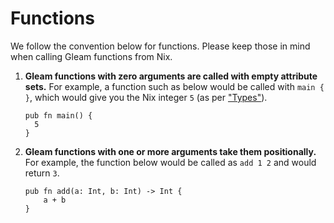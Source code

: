 # Functions

We follow the convention below for functions. Please keep those in mind when calling Gleam functions from Nix.

1. **Gleam functions with zero arguments are called with empty attribute sets.** For example, a function such as below would be called with `main { }`, which would give you the Nix integer `5` (as per ["Types"](./types.md)).
    ```gleam
    pub fn main() {
      5
    }
    ```

2. **Gleam functions with one or more arguments take them positionally.** For example, the function below would be called as `add 1 2` and would return `3`.
    ```gleam
    pub fn add(a: Int, b: Int) -> Int {
        a + b
    }
    ```

